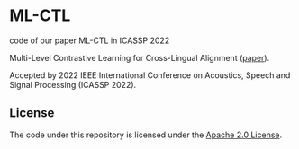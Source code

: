 # ML-CTL
code of our paper ML-CTL in ICASSP 2022

Multi-Level Contrastive Learning for Cross-Lingual Alignment ([paper](https://arxiv.org/pdf/2202.13083.pdf)).

Accepted by 2022 IEEE International Conference on Acoustics, Speech and Signal Processing (ICASSP 2022).


## License 
The code under this repository is licensed under the [Apache 2.0 License](https://github.com/Mckysse/ML-CTL/blob/main/LICENSE).
